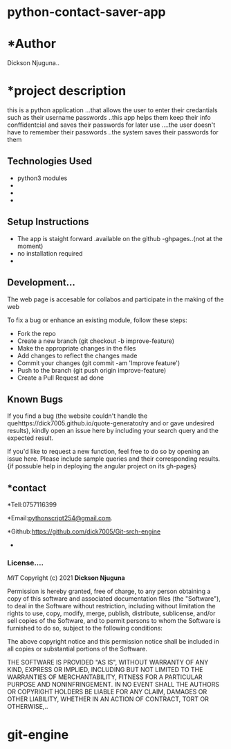 # python-contact-saver-app

# *Author
Dickson Njuguna..

# *project description
this is a python application ...that allows  the user to enter
their credantials  such as their  username passwords 
..this app helps them keep their info conffidentcial and saves their passwords for later use ....the user doesn't have to remember their  passwords ..the system saves their passwords for them

## Technologies Used

- python3 modules
- 
- 
- 


## Setup Instructions

- The app is staight forward .available on the github -ghpages..(not at the moment)
- no installation required
- 


## Development...

The web page is accesable for collabos and participate in the making of the web


To fix a bug or enhance an existing module, follow these steps:
- Fork the repo
- Create a new branch (git checkout -b improve-feature)
- Make the appropriate changes in the files
- Add changes to reflect the changes made
- Commit your changes (git commit -am 'Improve feature')
- Push to the branch (git push origin improve-feature)
- Create a Pull Request ad done


## Known Bugs

If you find a bug (the website couldn't handle the quehttps://dick7005.github.io/quote-generator/ry and or gave undesired results), kindly open an issue here by including your search query and the expected result.

If you'd like to request a new function, feel free to do so by opening an issue here. Please include sample queries and their corresponding results.
{if possuble help in deploying the angular project on its gh-pages}

## *contact
*Tell:0757116399

*Email:pythonscript254@gmail.com.

*Github:https://github.com/dick7005/Git-srch-engine

*


### License....

*MIT*
Copyright (c) 2021 **Dickson Njuguna**

Permission is hereby granted, free of charge, to any person obtaining a copy of this software and associated documentation files (the "Software"), to deal in the Software without restriction, including without limitation the rights to use, copy, modify, merge, publish, distribute, sublicense, and/or sell copies of the Software, and to permit persons to whom the Software is furnished to do so, subject to the following conditions:

The above copyright notice and this permission notice shall be included in all copies or substantial portions of the Software.

THE SOFTWARE IS PROVIDED "AS IS", WITHOUT WARRANTY OF ANY KIND, EXPRESS OR IMPLIED, INCLUDING BUT NOT LIMITED TO THE WARRANTIES OF MERCHANTABILITY, FITNESS FOR A PARTICULAR PURPOSE AND NONINFRINGEMENT. IN NO EVENT SHALL THE AUTHORS OR COPYRIGHT HOLDERS BE LIABLE FOR ANY CLAIM, DAMAGES OR OTHER LIABILITY, WHETHER IN AN ACTION OF CONTRACT, TORT OR OTHERWISE,..
# git-engine
